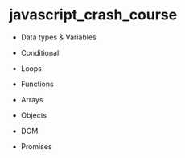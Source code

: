 # javascript_crash_course

* Data types & Variables
* Conditional
* Loops
* Functions
* Arrays
* Objects
* DOM

* Promises
